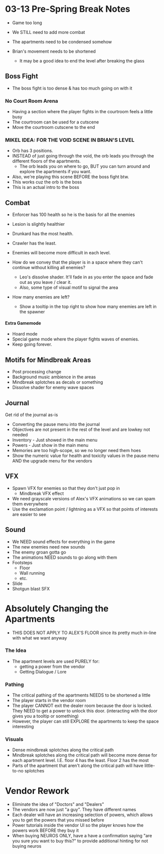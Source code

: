 # 03-13 Pre-Spring Break Notes
- Game too long
- We STILL need to add more combat
- The apartments need to be condensed somehow

- Brian's movement needs to be shortened
	- It may be a good idea to end the level after breaking the glass

## Boss Fight
- The boss fight is too dense & has too much going on with it

### No Court Room Arena
- Having a section where the player fights in the courtroom feels a little busy
- The courtroom can be used for a cutscene
- Move the courtroom cutscene to the end

### MIKEL IDEA: FOR THE VOID SCENE IN BRIAN'S LEVEL
- Orb has 3 positions.
- INSTEAD of just going through the void, the orb leads you through the different floors of the apartments.
	- The orb leads you on where to go, BUT you can turn around and explore the apartments if you want.
- Also, we're playing this scene BEFORE the boss fight btw.
- This works cuz the orb is the boss
- This is an actual intro to the boss

## Combat
- Enforcer has 100 health so he is the basis for all the enemies
- Lesion is slightly healthier
- Drunkard has the most health.
- Crawler has the least.

- Enemies will become more difficult in each level.

- How do we convey that the player is in a space where they can't continue without killing all enemies?
	- Leo's dissolve shader. It'll fade in as you enter the space and fade out as you leave / clear it.
	- Also, some type of visual motif to signal the area

- How many enemies are left?
	- Show a tooltip in the top right to show how many enemies are left in the spawner

#### Extra Gamemode
- Hoard mode
- Special game mode where the player fights waves of enemies.
- Keep going forever.

## Motifs for Mindbreak Areas
- Post processing change
- Background music ambience in the areas
- Mindbreak splotches as decals or something
- Dissolve shader for enemy wave spaces

## Journal

Get rid of the journal as-is

- Converting the pause menu into the journal
- Objectives are not present in the rest of the level and are lowkey not needed
- Inventory - Just showed in the main menu
- Powers - Just show in the main menu
- Memories are too high-scope, so we no longer need them hoes
- Show the numeric value for health and toxicity values in the pause menu AND the upgrade menu for the vendors

## VFX
- Spawn VFX for enemies so that they don't just pop in
	- Mindbreak VFX effect
- We need grayscale versions of Alex's VFX animations so we can spam them everywhere
- Use the exclamation point / lightning as a VFX so that points of interests are easier to see

## Sound
- We NEED sound effects for everything in the game
- The new enemies need new sounds
- The enemy groan gotta go
- The animations NEED sounds to go along with them
- Footsteps
	- Floor
	- Wall running
	- etc.
- Slide
- Shotgun blast SFX

# Absolutely Changing the Apartments
- THIS DOES NOT APPLY TO ALEX'S FLOOR since its pretty much in-line with what we want anyway

### The Idea
- The apartment levels are used PURELY for:
	- getting a power from the vendor
	- Getting Dialogue / Lore

### Pathing
- The critical pathing of the apartments NEEDS to be shortened a little
- The player starts in the vendor room
- The player CANNOT exit the dealer room because the door is locked. They NEED to get a power to unlock this door. (interacting with the door gives you a tooltip or something)
- However, the player can still EXPLORE the apartments to keep the space interesting

### Visuals
- Dense mindbreak splotches along the critical path
- Mindbreak splotches along the critical path will become more dense for each apartment level. I.E. floor 4 has the least. Floor 2 has the most
- Parts of the apartment that aren't along the critical path will have little-to-no splotches

# Vendor Rework
- Eliminate the idea of "Doctors" and "Dealers"
- The vendors are now just "a guy". They have different names
- Each dealer will have an increasing selection of powers, which allows you to get the powers that you missed before
- Power tutorials inside the vendor UI so the player knows how the powers work BEFORE they buy it
- When buying NEUROS ONLY, have a have a confirmation saying "are you sure you want to buy this?" to provide additional hinting for not buying neuros
